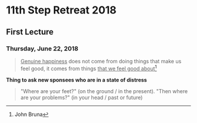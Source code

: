 # 11th Step Retreat 2018

## First Lecture

### Thursday, June 22, 2018

> <u>Genuine happiness</u> does not come from doing things that make us feel good, it comes from things <u>that we feel good about</u>[^1]

**Thing to ask new sponsees who are in a state of distress**   
> "Where are your feet?" (on the ground / in the present). "Then where are your problems?" (in your head / past or future)

[^1]: John Bruna
